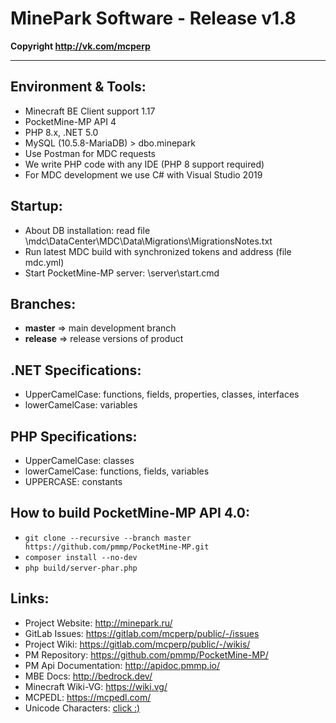 # MinePark Software - Release v1.8

__Copyright http://vk.com/mcperp__
____

## Environment & Tools:
- Minecraft BE Client support 1.17
- PocketMine-MP API 4
- PHP 8.x, .NET 5.0
- MySQL (10.5.8-MariaDB) > dbo.minepark
- Use Postman for MDC requests
- We write PHP code with any IDE (PHP 8 support required)
- For MDC development we use C# with Visual Studio 2019

## Startup:
- About DB installation: read file \mdc\DataCenter\MDC\Data\Migrations\MigrationsNotes.txt
- Run latest MDC build with synchronized tokens and address (file mdc.yml)
- Start PocketMine-MP server: \server\start.cmd

## Branches:
- **master** => main development branch
- **release** => release versions of product

## .NET Specifications:
- UpperCamelCase: functions, fields, properties, classes, interfaces
- lowerCamelCase: variables

## PHP Specifications:
- UpperCamelCase: classes
- lowerCamelCase: functions, fields, variables
- UPPERCASE: constants

## How to build PocketMine-MP API 4.0:
- ```git clone --recursive --branch master https://github.com/pmmp/PocketMine-MP.git```
- ```composer install --no-dev```
- ```php build/server-phar.php```

## Links:
- Project Website: http://minepark.ru/
- GitLab Issues: https://gitlab.com/mcperp/public/-/issues
- Project Wiki: https://gitlab.com/mcperp/public/-/wikis/
- PM Repository: https://github.com/pmmp/PocketMine-MP/
- PM Api Documentation: http://apidoc.pmmp.io/
- MBE Docs: http://bedrock.dev/
- Minecraft Wiki-VG: https://wiki.vg/
- MCPEDL: https://mcpedl.com/
- Unicode Characters: [click :)](https://github.com/TwistedAsylumMC/bedrock-unicode-characters)
